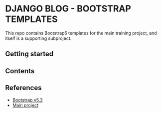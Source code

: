 DJANGO BLOG - BOOTSTRAP TEMPLATES
=================================

This repo contains Bootstrap5 templates for the main training project, and
itself is a supporting subproject.

Getting started
---------------

[//]: # (TODO: GH-30)

Contents
--------

[//]: # (TODO: GH-30)

References
----------

- [Bootstrap v5.3](https://getbootstrap.com/docs/5.3/)
- [Main project](https://github.com/edu-python-course/blog)
